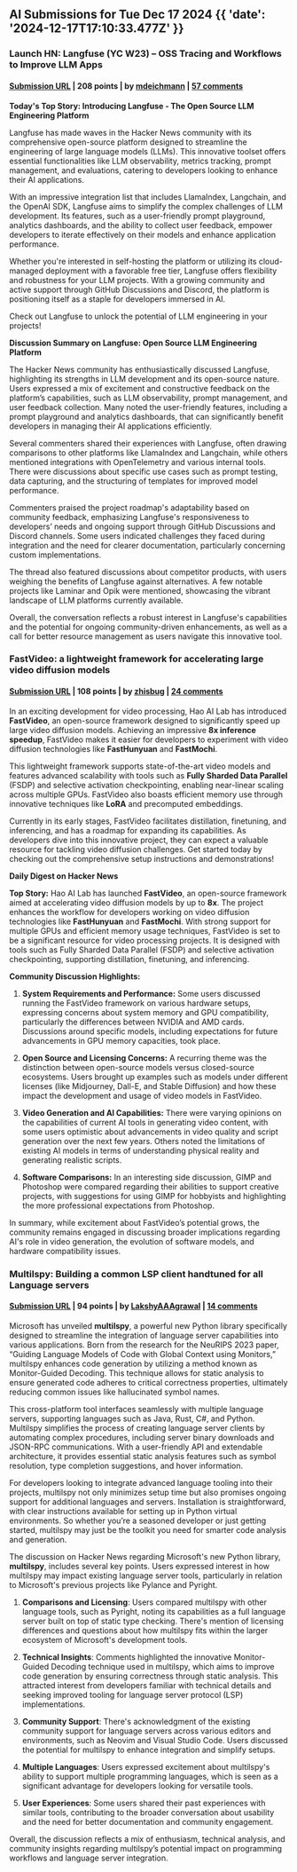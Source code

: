 ## AI Submissions for Tue Dec 17 2024 {{ 'date': '2024-12-17T17:10:33.477Z' }}

### Launch HN: Langfuse (YC W23) – OSS Tracing and Workflows to Improve LLM Apps

#### [Submission URL](https://github.com/langfuse/langfuse) | 208 points | by [mdeichmann](https://news.ycombinator.com/user?id=mdeichmann) | [57 comments](https://news.ycombinator.com/item?id=42441258)

**Today's Top Story: Introducing Langfuse - The Open Source LLM Engineering Platform**

Langfuse has made waves in the Hacker News community with its comprehensive open-source platform designed to streamline the engineering of large language models (LLMs). This innovative toolset offers essential functionalities like LLM observability, metrics tracking, prompt management, and evaluations, catering to developers looking to enhance their AI applications.

With an impressive integration list that includes LlamaIndex, Langchain, and the OpenAI SDK, Langfuse aims to simplify the complex challenges of LLM development. Its features, such as a user-friendly prompt playground, analytics dashboards, and the ability to collect user feedback, empower developers to iterate effectively on their models and enhance application performance.

Whether you're interested in self-hosting the platform or utilizing its cloud-managed deployment with a favorable free tier, Langfuse offers flexibility and robustness for your LLM projects. With a growing community and active support through GitHub Discussions and Discord, the platform is positioning itself as a staple for developers immersed in AI. 

Check out Langfuse to unlock the potential of LLM engineering in your projects!

**Discussion Summary on Langfuse: Open Source LLM Engineering Platform**

The Hacker News community has enthusiastically discussed Langfuse, highlighting its strengths in LLM development and its open-source nature. Users expressed a mix of excitement and constructive feedback on the platform’s capabilities, such as LLM observability, prompt management, and user feedback collection. Many noted the user-friendly features, including a prompt playground and analytics dashboards, that can significantly benefit developers in managing their AI applications efficiently.

Several commenters shared their experiences with Langfuse, often drawing comparisons to other platforms like LlamaIndex and Langchain, while others mentioned integrations with OpenTelemetry and various internal tools. There were discussions about specific use cases such as prompt testing, data capturing, and the structuring of templates for improved model performance.

Commenters praised the project roadmap's adaptability based on community feedback, emphasizing Langfuse's responsiveness to developers’ needs and ongoing support through GitHub Discussions and Discord channels. Some users indicated challenges they faced during integration and the need for clearer documentation, particularly concerning custom implementations.

The thread also featured discussions about competitor products, with users weighing the benefits of Langfuse against alternatives. A few notable projects like Laminar and Opik were mentioned, showcasing the vibrant landscape of LLM platforms currently available.

Overall, the conversation reflects a robust interest in Langfuse's capabilities and the potential for ongoing community-driven enhancements, as well as a call for better resource management as users navigate this innovative tool.

### FastVideo: a lightweight framework for accelerating large video diffusion models

#### [Submission URL](https://github.com/hao-ai-lab/FastVideo) | 108 points | by [zhisbug](https://news.ycombinator.com/user?id=zhisbug) | [24 comments](https://news.ycombinator.com/item?id=42445239)

In an exciting development for video processing, Hao AI Lab has introduced **FastVideo**, an open-source framework designed to significantly speed up large video diffusion models. Achieving an impressive **8x inference speedup**, FastVideo makes it easier for developers to experiment with video diffusion technologies like **FastHunyuan** and **FastMochi**. 

This lightweight framework supports state-of-the-art video models and features advanced scalability with tools such as **Fully Sharded Data Parallel** (FSDP) and selective activation checkpointing, enabling near-linear scaling across multiple GPUs. FastVideo also boasts efficient memory use through innovative techniques like **LoRA** and precomputed embeddings.

Currently in its early stages, FastVideo facilitates distillation, finetuning, and inferencing, and has a roadmap for expanding its capabilities. As developers dive into this innovative project, they can expect a valuable resource for tackling video diffusion challenges. Get started today by checking out the comprehensive setup instructions and demonstrations!

**Daily Digest on Hacker News** 

**Top Story:** 
Hao AI Lab has launched **FastVideo**, an open-source framework aimed at accelerating video diffusion models by up to **8x**. The project enhances the workflow for developers working on video diffusion technologies like **FastHunyuan** and **FastMochi**. With strong support for multiple GPUs and efficient memory usage techniques, FastVideo is set to be a significant resource for video processing projects. It is designed with tools such as Fully Sharded Data Parallel (FSDP) and selective activation checkpointing, supporting distillation, finetuning, and inferencing.

**Community Discussion Highlights:**

1. **System Requirements and Performance:** 
   Some users discussed running the FastVideo framework on various hardware setups, expressing concerns about system memory and GPU compatibility, particularly the differences between NVIDIA and AMD cards. Discussions around specific models, including expectations for future advancements in GPU memory capacities, took place.

2. **Open Source and Licensing Concerns:**
   A recurring theme was the distinction between open-source models versus closed-source ecosystems. Users brought up examples such as models under different licenses (like Midjourney, Dall-E, and Stable Diffusion) and how these impact the development and usage of video models in FastVideo.

3. **Video Generation and AI Capabilities:**
   There were varying opinions on the capabilities of current AI tools in generating video content, with some users optimistic about advancements in video quality and script generation over the next few years. Others noted the limitations of existing AI models in terms of understanding physical reality and generating realistic scripts.

4. **Software Comparisons:**
   In an interesting side discussion, GIMP and Photoshop were compared regarding their abilities to support creative projects, with suggestions for using GIMP for hobbyists and highlighting the more professional expectations from Photoshop.

In summary, while excitement about FastVideo’s potential grows, the community remains engaged in discussing broader implications regarding AI's role in video generation, the evolution of software models, and hardware compatibility issues.

### Multilspy: Building a common LSP client handtuned for all Language servers

#### [Submission URL](https://github.com/microsoft/multilspy) | 94 points | by [LakshyAAAgrawal](https://news.ycombinator.com/user?id=LakshyAAAgrawal) | [14 comments](https://news.ycombinator.com/item?id=42438918)

Microsoft has unveiled **multilspy**, a powerful new Python library specifically designed to streamline the integration of language server capabilities into various applications. Born from the research for the NeuRIPS 2023 paper, “Guiding Language Models of Code with Global Context using Monitors,” multilspy enhances code generation by utilizing a method known as Monitor-Guided Decoding. This technique allows for static analysis to ensure generated code adheres to critical correctness properties, ultimately reducing common issues like hallucinated symbol names.

This cross-platform tool interfaces seamlessly with multiple language servers, supporting languages such as Java, Rust, C#, and Python. Multilspy simplifies the process of creating language server clients by automating complex procedures, including server binary downloads and JSON-RPC communications. With a user-friendly API and extendable architecture, it provides essential static analysis features such as symbol resolution, type completion suggestions, and hover information.

For developers looking to integrate advanced language tooling into their projects, multilspy not only minimizes setup time but also promises ongoing support for additional languages and servers. Installation is straightforward, with clear instructions available for setting up in Python virtual environments. So whether you’re a seasoned developer or just getting started, multilspy may just be the toolkit you need for smarter code analysis and generation.

The discussion on Hacker News regarding Microsoft's new Python library, **multilspy**, includes several key points. Users expressed interest in how multilspy may impact existing language server tools, particularly in relation to Microsoft's previous projects like Pylance and Pyright. 

1. **Comparisons and Licensing**: Users compared multilspy with other language tools, such as Pyright, noting its capabilities as a full language server built on top of static type checking. There's mention of licensing differences and questions about how multilspy fits within the larger ecosystem of Microsoft's development tools.

2. **Technical Insights**: Comments highlighted the innovative Monitor-Guided Decoding technique used in multilspy, which aims to improve code generation by ensuring correctness through static analysis. This attracted interest from developers familiar with technical details and seeking improved tooling for language server protocol (LSP) implementations.

3. **Community Support**: There's acknowledgment of the existing community support for language servers across various editors and environments, such as Neovim and Visual Studio Code. Users discussed the potential for multilspy to enhance integration and simplify setups.

4. **Multiple Languages**: Users expressed excitement about multilspy's ability to support multiple programming languages, which is seen as a significant advantage for developers looking for versatile tools.

5. **User Experiences**: Some users shared their past experiences with similar tools, contributing to the broader conversation about usability and the need for better documentation and community engagement.

Overall, the discussion reflects a mix of enthusiasm, technical analysis, and community insights regarding multilspy’s potential impact on programming workflows and language server integration.

